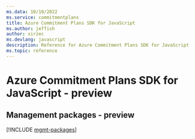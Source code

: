 ```yaml
---
ms.data: 10/10/2022
ms.service: commitmentplans
title: Azure Commitment Plans SDK for JavaScript
ms.author: jeffish
author: xirzec
ms.devlang: javascript
description: Reference for Azure Commitment Plans SDK for JavaScript
ms.topic: reference
---
```

# Azure Commitment Plans SDK for JavaScript - preview

## Management packages - preview
[!INCLUDE [mgmt-packages](commitment-plans-mgmt-index.md)]
